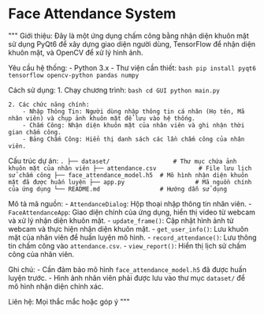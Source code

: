 # Face Attendance System

"""
Giới thiệu:
    Đây là một ứng dụng chấm công bằng nhận diện khuôn mặt sử dụng PyQt6 để xây dựng giao diện người dùng, TensorFlow để nhận diện khuôn mặt, và OpenCV để xử lý hình ảnh.

Yêu cầu hệ thống:
    - Python 3.x
    - Thư viện cần thiết:
        ```bash
        pip install pyqt6 tensorflow opencv-python pandas numpy
        ```

Cách sử dụng:
    1. Chạy chương trình:
        ```bash
        cd GUI
        python main.py
        ```
    
    2. Các chức năng chính:
        - Nhập Thông Tin: Người dùng nhập thông tin cá nhân (Họ tên, Mã nhân viên) và chụp ảnh khuôn mặt để lưu vào hệ thống.
        - Chấm Công: Nhận diện khuôn mặt của nhân viên và ghi nhận thời gian chấm công.
        - Bảng Chấm Công: Hiển thị danh sách các lần chấm công của nhân viên.

Cấu trúc dự án:
    ```
    .
    ├── dataset/                  # Thư mục chứa ảnh khuôn mặt của nhân viên
    ├── attendance.csv            # File lưu lịch sử chấm công
    ├── face_attendance_model.h5  # Mô hình nhận diện khuôn mặt đã được huấn luyện
    ├── app.py                    # Mã nguồn chính của ứng dụng
    └── README.md                 # Hướng dẫn sử dụng
    ```

Mô tả mã nguồn:
    - `AttendanceDialog`: Hộp thoại nhập thông tin nhân viên.
    - `FaceAttendanceApp`: Giao diện chính của ứng dụng, hiển thị video từ webcam và xử lý nhận diện khuôn mặt.
    - `update_frame()`: Cập nhật hình ảnh từ webcam và thực hiện nhận diện khuôn mặt.
    - `get_user_info()`: Lưu khuôn mặt của nhân viên để huấn luyện mô hình.
    - `record_attendance()`: Lưu thông tin chấm công vào `attendance.csv`.
    - `view_report()`: Hiển thị lịch sử chấm công của nhân viên.

Ghi chú:
    - Cần đảm bảo mô hình `face_attendance_model.h5` đã được huấn luyện trước.
    - Hình ảnh nhân viên phải được lưu vào thư mục `dataset/` để mô hình nhận diện chính xác.

Liên hệ:
    Mọi thắc mắc hoặc góp ý
"""

